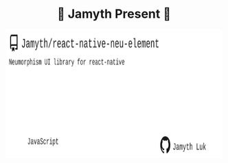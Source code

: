 <!-- built at 9/2/2023, 4:14:14 AM -->
<h1 align="center">
🎉 Jamyth Present 🎉
</h1>
<p align="center">
    <a href="https://github.com/Jamyth/react-native-neu-element">
        <img width="1000" height="300" src="./readme.svg" />
    </a>
</p>